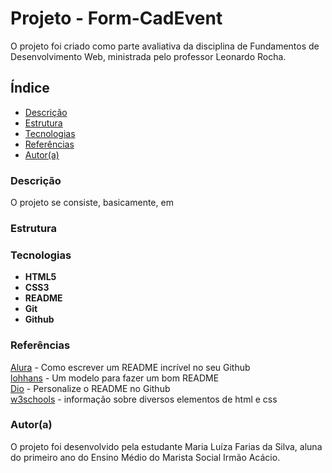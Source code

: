 # Projeto - Form-CadEvent

O projeto foi criado como parte avaliativa da disciplina de Fundamentos de Desenvolvimento Web, ministrada pelo professor Leonardo Rocha.

## Índice

* [Descrição](#descrição)
* [Estrutura](#estrutura)
* [Tecnologias](#tecnologias)
* [Referências](#referência)
* [Autor(a)](#autora)

### Descrição

O projeto se consiste, basicamente, em

### Estrutura



### Tecnologias

* __HTML5__
* __CSS3__
* __README__
* __Git__
* __Github__

### Referências

[Alura](https://www.alura.com.br/artigos/escrever-bom-readme) - Como escrever um README incrível no seu Github<br>
[lohhans](https://gist.github.com/lohhans/f8da0b147550df3f96914d3797e9fb89) - Um modelo para fazer um bom README<br>
[Dio](https://www.dio.me/articles/personalize-o-readme-no-github) - Personalize o README no Github<br>
[w3schools](https://www.w3schools.com) - informação sobre diversos elementos de html e css

### Autor(a)

O projeto foi desenvolvido pela estudante Maria Luíza Farias da Silva, aluna do primeiro ano do Ensino Médio do Marista Social Irmão Acácio.
